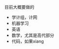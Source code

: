 


目前大概要做的
- 学计组，计网
- 机器学习
- 英语
- 数学，尤其是高代部分
- 代码，如果xiang

<!--stackedit_data:
eyJoaXN0b3J5IjpbMjAwNDA2MDkyMl19
-->